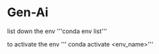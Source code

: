 # Gen-Ai
list down the env
'''conda env list'''

to activate the env
''' conda activate <env_name>'''

